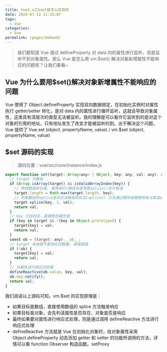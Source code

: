 ```yaml
---
title: Vue2.x之$set是怎么实现的
date: 2020-07-12 11:35:07
tags: 
  - Vue
categories: 
  - Vue
permalink: /pages/bebae0/
---
```


> 我们都知道 Vue 通过 defineProperty 对 data 内的属性进行监听，但是监听不到对象属性。那么 Vue 是怎么用 vm.\$set() 解决对象新增属性不能响应的问题呢？让我们看看~

## Vue 为什么要用\$set()解决对象新增属性不能响应的问题

Vue 使用了 Object.defineProperty 实现双向数据绑定，在初始化实例时对属性执行 getter/setter 转化，是对 data 内的属性进行循环监听，这就会导致对象属性，这类具有深层次的类型无法被监听。我的理解是可以看作它监听到的是对这个对象的引用的地址，只有地址发生了改变才能被监听的到。出于解决这个问题，Vue 提供了 Vue.set (object, propertyName, value) / vm.\$set (object, propertyName, value)

## \$set 源码的实现

> 源码位置：vue/src/core/instance/index.js

```javascript
export function set(target: Array<any> | Object, key: any, val: any): any {
  // target 为数组
  if (Array.isArray(target) && isValidArrayIndex(key)) {
    // 修改数组的长度, 避免索引>数组长度导致splcie()执行有误
    target.length = Math.max(target.length, key);
    // 利用数组的splice变异方法触发响应式(splice() 方法通过删除或替换现有元素或者原地添加新的元素来修改数组,并以数组形式返回被修改的内容。此方法会改变原数组。)
    target.splice(key, 1, val);
    return val;
  }
  // key 已经存在，直接修改属性值
  if (key in target && !(key in Object.prototype)) {
    target[key] = val;
    return val;
  }
  const ob = (target: any).__ob__;
  // target 本身就不是响应式数据, 直接赋值
  if (!ob) {
    target[key] = val;
    return val;
  }
  // 对属性进行响应式处理
  defineReactive(ob.value, key, val);
  ob.dep.notify();
  return val;
}
```

我们阅读以上源码可知，vm.\$set 的实现原理是：

- 如果目标是数组，直接使用数组的 splice 方法触发响应
- 如果目标是对象，会先判读属性是否存在、对象是否是响应
- 最终如果要对属性进行响应式处理，则是通过调用 defineReactive 方法进行响应式处理
- defineReactive 方法就是 Vue 在初始化对象时，给对象属性采用 Object.defineProperty 动态添加 getter 和 setter 的功能所调用的方法，详情可以看 function Observer 构造函数。setProxy

